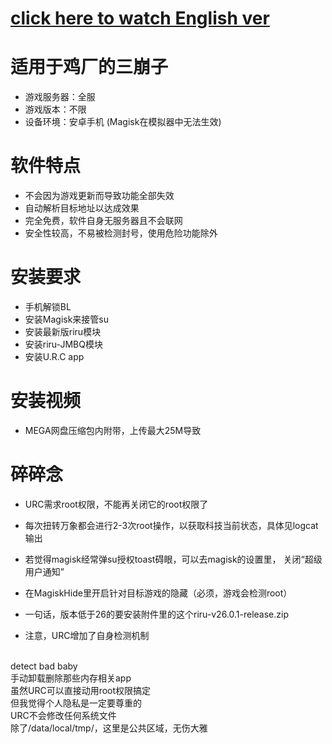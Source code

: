 # [click here to watch English ver](README_en.md)  

# 适用于鸡厂的三崩子
* 游戏服务器：全服
* 游戏版本：不限
* 设备环境：安卓手机 (Magisk在模拟器中无法生效)

# 软件特点
* 不会因为游戏更新而导致功能全部失效
* 自动解析目标地址以达成效果
* 完全免费，软件自身无服务器且不会联网
* 安全性较高，不易被检测封号，使用危险功能除外

# 安装要求
* 手机解锁BL
* 安装Magisk来接管su
* 安装最新版riru模块
* 安装riru-JMBQ模块
* 安装U.R.C app

# 安装视频
* MEGA网盘压缩包内附带，上传最大25M导致

# 碎碎念

* URC需求root权限，不能再关闭它的root权限了

* 每次扭转万象都会进行2-3次root操作，以获取科技当前状态，具体见logcat输出

* 若觉得magisk经常弹su授权toast碍眼，可以去magisk的设置里， 关闭“超级用户通知”

* 在MagiskHide里开启针对目标游戏的隐藏（必须，游戏会检测root）

* 一句话，版本低于26的要安装附件里的这个riru-v26.0.1-release.zip

* 注意，URC增加了自身检测机制
<br/>
detect bad baby<br/>
手动卸载删除那些内存相关app<br/>
虽然URC可以直接动用root权限搞定<br/>
但我觉得个人隐私是一定要尊重的<br/>
URC不会修改任何系统文件<br/>
除了/data/local/tmp/，这里是公共区域，无伤大雅<br/>

